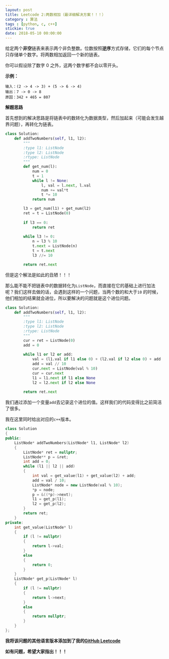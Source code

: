```yaml
---
layout: post
title: Leetcode 2:两数相加（最详细解决方案！！！）
category : 算法
tags : [python, c, c++]
stickie: true
date: 2018-05-10 00:00:00
---
```


给定两个**非空**链表来表示两个非负整数。位数按照**逆序**方式存储，它们的每个节点只存储单个数字。将两数相加返回一个新的链表。

你可以假设除了数字 0 之外，这两个数字都不会以零开头。

**示例：**

```
输入：(2 -> 4 -> 3) + (5 -> 6 -> 4)
输出：7 -> 0 -> 8
原因：342 + 465 = 807
```

**解题思路**

首先想到的解决思路是将链表中的数转化为数据类型，然后加起来（可能会发生越界问题），再转化为链表。

```python
class Solution:
    def addTwoNumbers(self, l1, l2):
        """
        :type l1: ListNode
        :type l2: ListNode
        :rtype: ListNode
        """       
        def get_num(l):
            num = 0
            t = 1
            while l != None:
                l, val = l.next, l.val
                num += val*t
                t *= 10
            return num

        l3 = get_num(l1) + get_num(l2)
        ret = t = ListNode(0)
        
        if l3 == 0:
            return ret
        
        while l3 != 0:
            n = l3 % 10
            t.next = ListNode(n)
            t = t.next
            l3 //= 10

        return ret.next
```

但是这个解法是如此的丑陋！！！

那么能不能不把链表中的数据转化为`ListNode`，而直接在它的基础上进行加法呢？我们这样去做的话，会遇到这样的一个问题，当两个数的和大于`10` 的时候，他们相加的结果就会进位，所以要解决的问题就是这个进位问题。

```python
class Solution:
    def addTwoNumbers(self, l1, l2):
        """
        :type l1: ListNode
        :type l2: ListNode
        :rtype: ListNode
        """
        cur = ret = ListNode(0)
        add = 0
        
        while l1 or l2 or add:
            val = (l1.val if l1 else 0) + (l2.val if l2 else 0) + add
            add = val // 10
            cur.next = ListNode(val % 10)
            cur = cur.next
            l1 = l1.next if l1 else None
            l2 = l2.next if l2 else None
        
        return ret.next
```

我们通过添加一个变量`add`去记录这个进位的值。这样我们的代码变得比之前简洁了很多。

我在这里同时给出对应的`c++`版本。

```c++
class Solution 
{
public:
    ListNode* addTwoNumbers(ListNode* l1, ListNode* l2) 
    {
        ListNode* ret = nullptr;
        ListNode** p = &ret;
        int add = 0;
        while (l1 || l2 || add)
        {
            int val = get_value(l1) + get_value(l2) + add;
            add = val / 10;
            ListNode* node = new ListNode(val % 10);
            *p = node;
            p = &((*p)->next);
            l1 = get_p(l1);
            l2 = get_p(l2);
        }
        return ret;
    }
private:
    int get_value(ListNode* l)
    {
        if (l != nullptr)
        {
            return l->val;
        }
        else
        {
            return 0;
        }
    }
    ListNode* get_p(ListNode* l)
    {
        if (l != nullptr)
        {
            return l->next;
        }
        else
        {
            return nullptr;
        }
    }
};
```

**我将该问题的其他语言版本添加到了我的[GitHub Leetcode](https://github.com/luliyucoordinate/Leetcode)**

**如有问题，希望大家指出！！！**